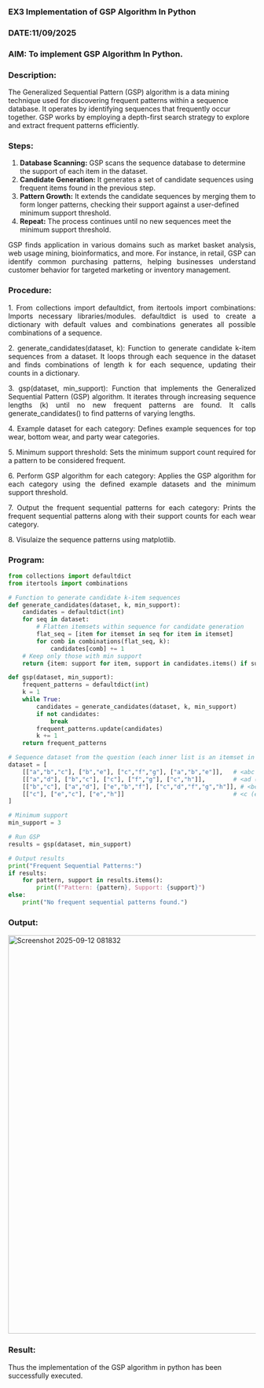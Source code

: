 ### EX3 Implementation of GSP Algorithm In Python
### DATE:11/09/2025 
### AIM: To implement GSP Algorithm In Python.
### Description:
The Generalized Sequential Pattern (GSP) algorithm is a data mining technique used for discovering frequent patterns within a sequence database. It operates by identifying sequences that frequently occur together. GSP works by employing a depth-first search strategy to explore and extract frequent patterns efficiently.
### Steps: 
1. <strong>Database Scanning:</strong> GSP scans the sequence database to determine the support of each item in the dataset.
2. <strong>Candidate Generation:</strong> It generates a set of candidate sequences using frequent items found in the previous step.
3. <strong>Pattern Growth:</strong> It extends the candidate sequences by merging them to form longer patterns, checking their support against a user-defined minimum support threshold.
4. <strong>Repeat:</strong> The process continues until no new sequences meet the minimum support threshold.
<p align="justify">
GSP finds application in various domains such as market basket analysis, web usage mining, bioinformatics, and more. For instance, in retail, GSP can identify common purchasing patterns, helping businesses understand customer behavior for targeted marketing or inventory management.
</p>

### Procedure:
<p align="justify">
1. From collections import defaultdict, from itertools import combinations: Imports necessary libraries/modules. defaultdict is
used to create a dictionary with default values and combinations generates all possible combinations of a sequence.</p>
<p align="justify">
2. generate_candidates(dataset, k): Function to generate candidate k-item sequences from a dataset. It loops through each sequence in the
dataset and finds combinations of length k for each sequence, updating their counts in a dictionary.</p>
<p align="justify">
3. gsp(dataset, min_support): Function that implements the Generalized Sequential Pattern (GSP) algorithm. It iterates through increasing
sequence lengths (k) until no new frequent patterns are found. It calls generate_candidates() to find patterns of varying lengths.</p>
<p align="justify">
4. Example dataset for each category: Defines example sequences for top wear, bottom wear, and party wear categories.</p>
<p align="justify">
5. Minimum support threshold: Sets the minimum support count required for a pattern to be considered frequent.</p>
<p align="justify">
6. Perform GSP algorithm for each category: Applies the GSP algorithm for each category using the defined example datasets and the
minimum support threshold.</p>
<p align="justify">
7. Output the frequent sequential patterns for each category: Prints the frequent sequential patterns 
    along with their support counts
for each wear category.</p>
<p align="justify">
8. Visulaize the sequence patterns using matplotlib.
</p>

### Program:
```python
from collections import defaultdict
from itertools import combinations

# Function to generate candidate k-item sequences
def generate_candidates(dataset, k, min_support):
    candidates = defaultdict(int)
    for seq in dataset:
        # Flatten itemsets within sequence for candidate generation
        flat_seq = [item for itemset in seq for item in itemset]
        for comb in combinations(flat_seq, k):
            candidates[comb] += 1
    # Keep only those with min support
    return {item: support for item, support in candidates.items() if support >= min_support}

def gsp(dataset, min_support):
    frequent_patterns = defaultdict(int)
    k = 1
    while True:
        candidates = generate_candidates(dataset, k, min_support)
        if not candidates:
            break
        frequent_patterns.update(candidates)
        k += 1
    return frequent_patterns

# Sequence dataset from the question (each inner list is an itemset in the sequence)
dataset = [
    [["a","b","c"], ["b","e"], ["c","f","g"], ["a","b","e"]],   # <abc (be) cfg (abe)>
    [["a","d"], ["b","c"], ["c"], ["f","g"], ["c","h"]],        # <ad (bc) c (fg) (ch)>
    [["b","c"], ["a","d"], ["e","b","f"], ["c","d","f","g","h"]], # <bc (ad) ebf (cdfgh)>
    [["c"], ["e","c"], ["e","h"]]                               # <c (ec) (eh)>
]

# Minimum support
min_support = 3

# Run GSP
results = gsp(dataset, min_support)

# Output results
print("Frequent Sequential Patterns:")
if results:
    for pattern, support in results.items():
        print(f"Pattern: {pattern}, Support: {support}")
else:
    print("No frequent sequential patterns found.")
```
### Output:
<img width="511" height="811" alt="Screenshot 2025-09-12 081832" src="https://github.com/user-attachments/assets/0675c3ce-524e-4cfd-8f82-7623d6466f84" />

### Result:
Thus the implementation of the GSP algorithm in python has been successfully executed.
